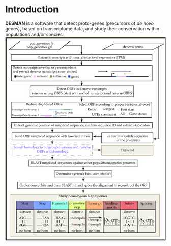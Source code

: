 # Introduction

**DESMAN** is a software that detect proto-genes (precursors of _de novo_ genes), based on transcriptome data, and study their conservation within populations and/or species.
![Flowchart](flowchart.png)


